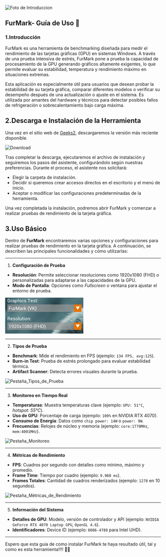 ![Foto de Introduccion](https://geeks3d.com/public/jegx/2016q3/furmark-logo.jpg)

## FurMark- Guía de Uso 🔧

### 1.Introducción

FurMark es una herramienta de benchmarking diseñada para medir el rendimiento de las tarjetas gráficas (GPU) en sistemas Windows. A través de una prueba intensiva de estrés, FurMark pone a prueba la capacidad de procesamiento de la GPU generando gráficos altamente exigentes, lo que permite evaluar su estabilidad, temperatura y rendimiento máximo en situaciones extremas.

Esta aplicación es especialmente útil para usuarios que desean probar la estabilidad de su tarjeta gráfica, comparar diferentes modelos o verificar su desempeño después de una actualización o ajuste en el sistema. Es utilizada por amantes del hardware y técnicos para detectar posibles fallos de refrigeración o sobrecalentamiento bajo carga máxima.

## 2.Descarga e Instalación de la Herramienta

Una vez en el sitio web de [Geeks2](https://https://geeks3d.com/furmark/), descargaremos la versión más reciente disponible.

![Download](assets/20250403_110234_image.png)

Tras completar la descarga, ejecutaremos el archivo de instalación y seguiremos los pasos del asistente, configurándolo según nuestras preferencias. Durante el proceso, el asistente nos solicitará:

* Elegir la carpeta de instalación.
* Decidir si queremos crear accesos directos en el escritorio y el menú de inicio.
* Aceptar o modificar las configuraciones predeterminadas de la herramienta.

Una vez completada la instalación, podremos abrir FurMark y comenzar a realizar pruebas de rendimiento de la tarjeta gráfica.

## 3.Uso Básico

Dentro de **FurMark** encontraremos varias opciones y configuraciones para realizar pruebas de rendimiento en la tarjeta gráfica. A continuación, se describen las principales funcionalidades y cómo utilizarlas:

---

1. **Configuración de Prueba**

- **Resolución**: Permite seleccionar resoluciones como 1920x1080 (FHD) o personalizadas para adaptarse a las capacidades de la GPU.
- **Modo de Pantalla**: Opciones como *Fullscreen* o ventana para ajustar el entorno de prueba.

![Pestaña_ConfiguracionP](image-2.png)

---

2. **Tipos de Prueba**

- **Benchmark**: Mide el rendimiento en FPS (ejemplo: `134 FPS, avg:125`).
- **Burn-in Test**: Prueba de estrés prolongado para evaluar estabilidad térmica.
- **Artifact Scanner**: Detecta errores visuales durante la prueba.

![Pestaña_Tipos_de_Prueba](assets/20250403_111954_image.png)

---

3. **Monitoreo en Tiempo Real**

- **Temperaturas**: Muestra temperaturas clave (ejemplo: `GPU: 51°C`, *hotspot: 55°C*).
- **Uso de GPU**: Porcentaje de carga (ejemplo: `100%` en NVIDIA RTX 4070).
- **Consumo de Energía**: Datos como `chip power: 14W` o `power: 9W`.
- **Frecuencias**: Relojes de núcleo y memoria (ejemplo: `core:1770MHz`, `mem:4001MHz`).

![Pestaña_Monitoreo](assets/20250403_112249_image.png)

---

4. **Métricas de Rendimiento**

- **FPS**: Cuadros por segundo con detalles como mínimo, máximo y promedio.
- **Frame Time**: Tiempo por cuadro (ejemplo: `9.960 ms`).
- **Frames Totales**: Cantidad de cuadros renderizados (ejemplo: `1278` en 10 segundos).
  

![Pestaña_Métricas_de_Rendimiento](assets/20250403_112728_image.png)

---

5. **Información del Sistema**

- **Detalles de GPU**: Modelo, versión de controlador y API (ejemplo: `NVIDIA GeForce RTX 4070 Laptop GPU`, `OpenGL 4.6`).
- **Identificadores**: Device ID (ejemplo: `8086-4788` para Intel UHD).

---

Espero que esta guia de como instalar FurMark te haya resultado útil, tal y como es esta herramienta!!!! 🚀🔧

